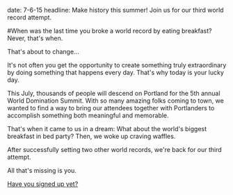 date: 7-6-15
headline: Make history this summer! Join us for our third world record attempt.

#When was the last time you broke a world record by eating breakfast? Never, that's when.

That's about to change... 

It's not often you get the opportunity to create something truly extraordinary by doing something that happens every day. That's why today is your lucky day.

This July, thousands of people will descend on Portland for the 5th annual World Domination Summit. With so many amazing folks coming to town, we wanted to find a way to bring our attendees together with Portlanders to accomplish something both meaningful and memorable.

That's when it came to us in a dream: What about the world's biggest breakfast in bed party? Then, we woke up craving waffles.

After successfully setting two other world records, we're back for our third attempt.

All that's missing is you.

<a href="http://www.eventbrite.com/e/worldwide-waffles-make-breakfast-in-bed-history-tickets-16759507137">Have you signed up yet?</a>
